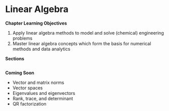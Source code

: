 # Linear Algebra

**Chapter Learning Objectives**
1. Apply linear algebra methods to model and solve (chemical) engineering problems
2. Master linear algebra concepts which form the basis for numerical methods and data analytics

**Sections**

```{tableofcontents}
```

**Coming Soon**
* Vector and matrix norms
* Vector spaces
* Eigenvalues and eigenvectors
* Rank, trace, and determinant
* QR factorization
